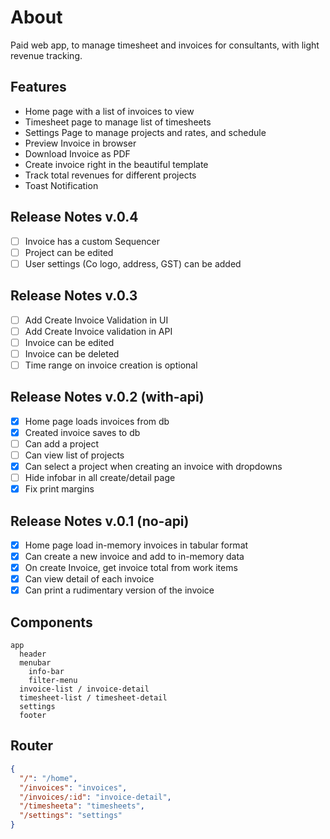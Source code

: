 # About

Paid web app, to manage timesheet and invoices for consultants, with light revenue tracking.

## Features

- Home page with a list of invoices to view
- Timesheet page to manage list of timesheets
- Settings Page to manage projects and rates, and schedule
- Preview Invoice in browser
- Download Invoice as PDF
- Create invoice right in the beautiful template
- Track total revenues for different projects
- Toast Notification

## Release Notes v.0.4

- [ ] Invoice has a custom Sequencer
- [ ] Project can be edited
- [ ] User settings (Co logo, address, GST) can be added

## Release Notes v.0.3

- [ ] Add Create Invoice Validation in UI
- [ ] Add Create Invoice validation in API
- [ ] Invoice can be edited
- [ ] Invoice can be deleted
- [ ] Time range on invoice creation is optional

## Release Notes v.0.2 (with-api)

- [x] Home page loads invoices from db
- [x] Created invoice saves to db
- [ ] Can add a project
- [ ] Can view list of projects
- [x] Can select a project when creating an invoice with dropdowns
- [ ] Hide infobar in all create/detail page
- [x] Fix print margins

## Release Notes v.0.1 (no-api)

- [x] Home page load in-memory invoices in tabular format
- [x] Can create a new invoice and add to in-memory data
- [x] On create Invoice, get invoice total from work items
- [x] Can view detail of each invoice
- [x] Can print a rudimentary version of the invoice

## Components

```
app
  header
  menubar
    info-bar
    filter-menu
  invoice-list / invoice-detail
  timesheet-list / timesheet-detail
  settings
  footer
```

## Router

```json
{
  "/": "/home",
  "/invoices": "invoices",
  "/invoices/:id": "invoice-detail",
  "/timesheeta": "timesheets",
  "/settings": "settings"
}
```
